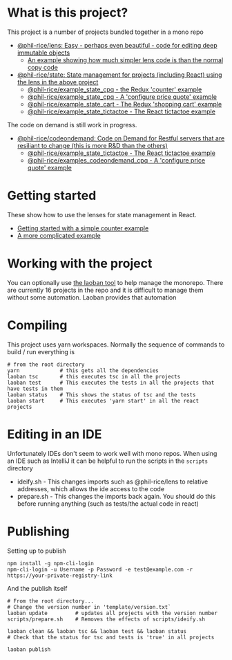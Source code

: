 # What is this project?

This project is a number of projects bundled together in a mono repo
* [@phil-rice/lens: Easy - perhaps even beautiful - code for editing deep immutable objects](modules/lens/README.md)
     * [An example showing how much simpler lens code is than the normal copy code](examples/lens/dragon)
* [@phil-rice/state: State management for projects (including React) using the lens in the above project](modules/state/README.md)
     * [@phil-rice/example_state_cpq - the Redux 'counter' example](examples/state/counter)
     * [@phil-rice/example_state_cpq - A 'configure price quote' example](examples/state/cpq)
     * [@phil-rice/example_state_cart - The Redux 'shopping cart' example](examples/state/shopping-cart)
     * [@phil-rice/example_state_tictactoe - The React tictactoe example](examples/state/shopping-cart)

The code on demand is still work in progress.
* [@phil-rice/codeondemand: Code on Demand for Restful servers that are resiliant to change (this is more R&D than the others)](modules/codeondemand/README.md)
     * [@phil-rice/example_state_tictactoe - The React tictactoe example](examples/state/shopping-cart)
     * [@phil-rice/examples_codeondemand_cpq - A 'configure price quote' example](examples/state/cpq)

# Getting started

These show how to use the lenses for state management in React.

* [Getting started with a simple counter example](https://github.com/phil-rice/ts-lens-react/tree/master/tutorial/counter)
* [A more complicated example](https://github.com/phil-rice/ts-lens-react/blob/master/tutorial/tictactoe)

# Working with the project

You can optionally use [the laoban tool](https://www.npmjs.com/package/laoban) to help manage the monorepo. There are currently 16 projects in the 
repo and it is difficult to manage them without some automation. Laoban provides that automation

# Compiling

This project uses yarn workspaces. Normally the sequence of commands to build / run everything is

```shell
# from the root directory
yarn             # this gets all the dependencies
laoban tsc       # this executes tsc in all the projects
laoban test      # This executes the tests in all the projects that have tests in them
laoban status    # This shows the status of tsc and the tests
laoban start     # This executes 'yarn start' in all the react projects
```

# Editing in an IDE

Unfortunately IDEs don't seem to work well with mono repos. When using an IDE such as IntelliJ it can be helpful to run the scripts in the `scripts` directory

* ideify.sh   -  This changes imports such as @phil-rice/lens to relative addresses, which allows the ide access to the code
* prepare.sh  -  This changes the imports back again. You should do this before running anything (such as tests/the actual code in react) 

# Publishing

Setting up to publish
```shell
npm install -g npm-cli-login
npm-cli-login -u Username -p Password -e test@example.com -r https://your-private-registry-link
```

And the publish itself
```shell
# From the root directory...
# Change the version number in 'template/version.txt`
laoban update         # updates all projects with the version number
scripts/prepare.sh    # Removes the effects of scripts/ideify.sh

laoban clean && laoban tsc && laoban test && laoban status  
# Check that the status for tsc and tests is 'true' in all projects

laoban publish

```


